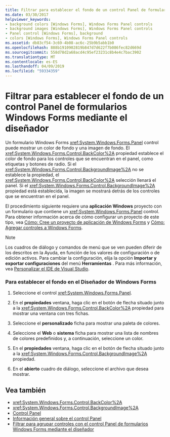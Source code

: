 ```yaml
---
title: Filtrar para establecer el fondo de un control Panel de formularios Windows Forms mediante el diseñador
ms.date: 03/30/2017
helpviewer_keywords:
- background colors [Windows Forms], Windows Forms Panel controls
- background images [Windows Forms], Windows Forms Panel controls
- Panel control [Windows Forms], background
- colors [Windows Forms], Windows Forms Panel controls
ms.assetid: db83cf54-3c69-4b08-ac6c-25b9b5abb1b0
ms.openlocfilehash: 888b1910902819b847d7d622f7b086fec82d669d
ms.sourcegitcommit: 558d78d2a68acd4c95ef23231c8b4e4c7bac3902
ms.translationtype: MT
ms.contentlocale: es-ES
ms.lasthandoff: 04/09/2019
ms.locfileid: "59334359"
---
```

# <a name="how-to-set-the-background-of-a-windows-forms-panel-using-the-designer"></a>Filtrar para establecer el fondo de un control Panel de formularios Windows Forms mediante el diseñador
Un formulario Windows Forms <xref:System.Windows.Forms.Panel> control puede mostrar un color de fondo y una imagen de fondo. El <xref:System.Windows.Forms.Control.BackColor%2A> propiedad establece el color de fondo para los controles que se encuentran en el panel, como etiquetas y botones de radio. Si el <xref:System.Windows.Forms.Control.BackgroundImage%2A> no se establece la propiedad, el <xref:System.Windows.Forms.Control.BackColor%2A> selección llenará el panel. Si el <xref:System.Windows.Forms.Control.BackgroundImage%2A> propiedad está establecida, la imagen se mostrará detrás de los controles que se encuentran en el panel.  
  
 El procedimiento siguiente requiere una **aplicación Windows** proyecto con un formulario que contiene un <xref:System.Windows.Forms.Panel> control. Para obtener información acerca de cómo configurar un proyecto de este tipo, vea [Cómo: Cree un proyecto de aplicación de Windows Forms](/visualstudio/ide/step-1-create-a-windows-forms-application-project) y [Cómo: Agregar controles a Windows Forms](how-to-add-controls-to-windows-forms.md).  
  
> [!NOTE]
>  Los cuadros de diálogo y comandos de menú que se ven pueden diferir de los descritos en la Ayuda, en función de los valores de configuración o de edición activos. Para cambiar la configuración, elija la opción **Importar y exportar configuraciones** del menú **Herramientas** . Para más información, vea [Personalizar el IDE de Visual Studio](/visualstudio/ide/personalizing-the-visual-studio-ide).  
  
### <a name="to-set-the-background-in-the-windows-forms-designer"></a>Para establecer el fondo en el Diseñador de Windows Forms  
  
1. Seleccione el control <xref:System.Windows.Forms.Panel>.  
  
2. En el **propiedades** ventana, haga clic en el botón de flecha situado junto a la <xref:System.Windows.Forms.Control.BackColor%2A> propiedad para mostrar una ventana con tres fichas.  
  
3. Seleccione el **personalizado** ficha para mostrar una paleta de colores.  
  
4. Seleccione el **Web** o **sistema** ficha para mostrar una lista de nombres de colores predefinidos y, a continuación, seleccione un color.  
  
5. En el **propiedades** ventana, haga clic en el botón de flecha situado junto a la <xref:System.Windows.Forms.Control.BackgroundImage%2A> propiedad.  
  
6. En el **abierto** cuadro de diálogo, seleccione el archivo que desea mostrar.  
  
## <a name="see-also"></a>Vea también

- <xref:System.Windows.Forms.Control.BackColor%2A>
- <xref:System.Windows.Forms.Control.BackgroundImage%2A>
- [Control Panel](panel-control-windows-forms.md)
- [Información general sobre el control Panel](panel-control-overview-windows-forms.md)
- [Filtrar para agrupar controles con el control Panel de formularios Windows Forms mediante el diseñador](group-controls-with-wf-panel-control-using-the-designer.md)
